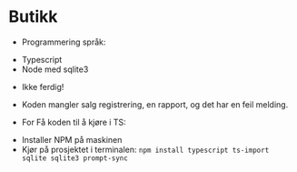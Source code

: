 # Butikk

* Programmering språk:
- Typescript
- Node med sqlite3


* Ikke ferdig!
- Koden mangler salg registrering, en rapport, og det har en feil melding.


* For Få koden til å kjøre i TS:
- Installer NPM på maskinen
- Kjør på prosjektet i terminalen: ```npm install typescript ts-import sqlite sqlite3 prompt-sync```
